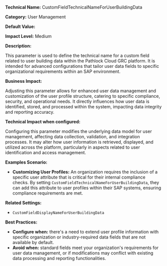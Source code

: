 **Technical Name:** CustomFieldTechnicalNameForUserBuildingData

**Category:** User Management

**Default Value:** 

**Impact Level:** Medium

**Description:** 

This parameter is used to define the technical name for a custom field related to user building data within the Pathlock Cloud GRC platform. It is intended for advanced configurations that tailor user data fields to specific organizational requirements within an SAP environment.

**Business Impact:**

Adjusting this parameter allows for enhanced user data management and customization of the user profile structure, catering to specific compliance, security, and operational needs. It directly influences how user data is identified, stored, and processed within the system, impacting data integrity and reporting accuracy.

**Technical Impact when configured:**

Configuring this parameter modifies the underlying data model for user management, affecting data collection, validation, and integration processes. It may alter how user information is retrieved, displayed, and utilized across the platform, particularly in aspects related to user identification and access management.

**Examples Scenario:**

- **Customizing User Profiles:** An organization requires the inclusion of a specific user attribute that is critical for their internal compliance checks. By setting `CustomFieldTechnicalNameForUserBuildingData`, they can add this attribute to user profiles within their SAP systems, ensuring compliance requirements are met.

**Related Settings:** 

- `CustomFieldDisplayNameForUserBuildingData`

**Best Practices:** 

- **Configure when:** there's a need to extend user profile information with specific organization or industry-required data fields that are not available by default.
- **Avoid when:** standard fields meet your organization's requirements for user data management, or if modifications may conflict with existing data processing and reporting functionalities.